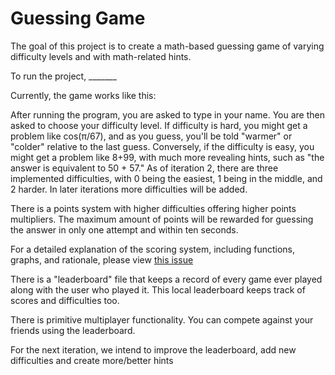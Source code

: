 # Guessing Game
The goal of this project is to create a math-based guessing game of varying difficulty levels and with math-related hints.

To run the project, _______

Currently, the game works like this:

After running the program, you are asked to type in your name. You are then asked to choose your difficulty level. If difficulty is hard, you might get a problem like cos(π/67), and as you guess, you'll be told "warmer" or "colder" relative to the last guess. Conversely, if the difficulty is easy, you might get a problem like 8+99, with much more revealing hints, such as "the answer is equivalent to 50 + 57."
As of iteration 2, there are three implemented difficulties, with 0 being the easiest, 1 being in the middle, and 2 harder. In later iterations more difficulties will be added.

There is a points system with higher difficulties offering higher points multipliers. The maximum amount of points will be rewarded for guessing the answer in only one attempt and within ten seconds.

For a detailed explanation of the scoring system, including functions, graphs, and rationale, please view [this issue](https://github.com/CSE237SP2022/project-sodi-alameddine-xie-asthana/issues/4#issuecomment-1094389913)

There is a "leaderboard" file that keeps a record of every game ever played along with the user who played it. This local leaderboard keeps track of scores and difficulties too.

There is primitive multiplayer functionality. You can compete against your friends using the leaderboard.

For the next iteration, we intend to improve the leaderboard, add new difficulties and create more/better hints